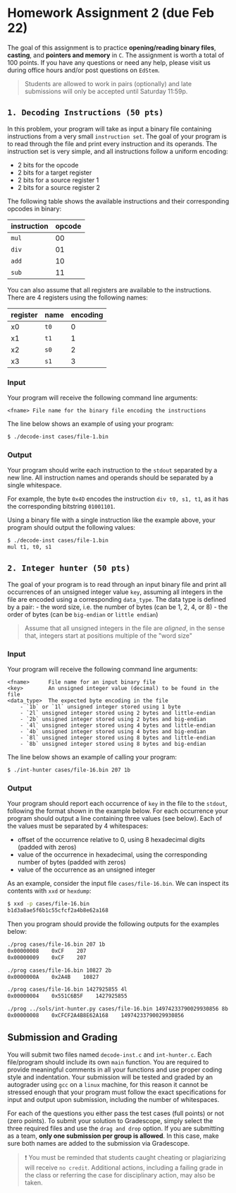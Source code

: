 # Homework Assignment 2 (due Feb 22)

The goal of this assignment is to practice **opening/reading binary files**, **casting**, and  **pointers and memory** in `C`.  The assignment is worth a total of 100 points.  If you have any questions or need any help, please visit us during office hours and/or post questions on `EdStem`.

> Students are allowed to work in pairs (optionally) and late submissions will only be accepted until Saturday 11:59p.


## `1. Decoding Instructions (50 pts)`
In this problem, your program will take as input a binary file containing instructions from a very small `instruction set`.  The goal of your program is to read through the file and print every instruction and its operands.  The instruction set is very simple, and all instructions follow a uniform encoding:

- 2 bits for the opcode
- 2 bits for a target register
- 2 bits for a source register 1
- 2 bits for a source register 2

The following table shows the available instructions and their corresponding opcodes in binary:

| instruction  | opcode |
| ------------- | ------------- |
| `mul` | 00 |
| `div` | 01 |
| `add` | 10 |
| `sub` | 11 |

You can also assume that all registers are available to the instructions.  There are 4 registers using the following names:

| register  | name | encoding |
| --------- | ---- | -------- |
| x0 | `t0` | 0 |
| x1 | `t1` | 1 |
| x2 | `s0` | 2 |
| x3 | `s1` | 3 |

### Input
Your program will receive the following command line arguments:
```text
<fname> File name for the binary file encoding the instructions
```
The line below shows an example of using your program:
```bash
$ ./decode-inst cases/file-1.bin
```

### Output
Your program should write each instruction to the `stdout` separated by a new line.  All instruction names and operands should be separated by a single whitespace.

For example, the byte `0x4D` encodes the instruction `div t0, s1, t1`, as it has the corresponding bitstring `01001101`.  

Using a binary file with a single instruction like the example above, your program should output the following values:

```bash
$ ./decode-inst cases/file-1.bin
mul t1, t0, s1
```

## `2. Integer hunter (50 pts)`

The goal of your program is to read through an input binary file and print all occurrences of an unsigned integer value `key`, assuming all integers in the file are encoded using a corresponding `data_type`.  The data type is defined by a pair:
    - the word size, i.e. the number of bytes (can be 1, 2, 4, or 8)
    - the order of bytes (can be `big-endian` or `little endian`)

> Assume that all unsigned integers in the file are *aligned*, in the sense that, integers start at positions multiple of the "word size"

### Input

Your program will receive the following command line arguments:

```text
<fname>      File name for an input binary file
<key>        An unsigned integer value (decimal) to be found in the file
<data_type>  The expected byte encoding in the file
    - `1b` or `1l` unsigned integer stored using 1 byte
    - `2l` unsigned integer stored using 2 bytes and little-endian
    - `2b` unsigned integer stored using 2 bytes and big-endian
    - `4l` unsigned integer stored using 4 bytes and little-endian
    - `4b` unsigned integer stored using 4 bytes and big-endian
    - `8l` unsigned integer stored using 8 bytes and little-endian
    - `8b` unsigned integer stored using 8 bytes and big-endian
```

The line below shows an example of calling your program:
```bash
$ ./int-hunter cases/file-16.bin 207 1b
```

### Output

Your program should report each occurrence of `key` in the file to the `stdout`, following the format shown in the example below.  For each occurrence your program should output a line containing three values (see below).  Each of the values must be separated by 4 whitespaces: 

- offset of the occurrence relative to 0, using 8 hexadecimal digits (padded with zeros)
- value of the occurrence in hexadecimal, using the corresponding number of bytes (padded with zeros)
- value of the occurrence as an unsigned integer

As an example, consider the input file `cases/file-16.bin`.  We can inspect its contents with `xxd` or `hexdump`:

```bash
$ xxd -p cases/file-16.bin   
b1d3a8ae5f6b1c55cfcf2a4b8e62a168
```

Then you program should provide the following outputs for the examples below:

```bash
./prog cases/file-16.bin 207 1b
0x00000008    0xCF    207
0x00000009    0xCF    207

./prog cases/file-16.bin 10827 2b 
0x0000000A    0x2A4B    10827

./prog cases/file-16.bin 1427925855 4l
0x00000004    0x551C6B5F    1427925855

./prog ../sols/int-hunter.py cases/file-16.bin 14974233790029930856 8b
0x00000008    0xCFCF2A4B8E62A168    14974233790029930856
```


## Submission and Grading
You will submit two files named `decode-inst.c` and `int-hunter.c`.  Each file/program should include its own `main` function.  You are required to provide meaningful comments in all your functions and use proper coding style and indentation.  Your submission will be tested and graded by an autograder using `gcc` on a `linux` machine, for this reason it cannot be stressed enough that your program must follow the exact specifications for input and output upon submission, including the number of whitespaces.

For each of the questions you either pass the test cases (full points) or not (zero points).  To submit your solution to Gradescope, simply select the three required files and use the `drag and drop` option.  If you are submitting as a team, **only one submission per group is allowed**.  In this case, make sure both names are added to the submission via Gradescope.

> :heavy_exclamation_mark: You must be reminded that students caught cheating or plagiarizing will receive `no credit`. Additional actions, including a failing grade in the class or referring the case for disciplinary action, may also be taken.
